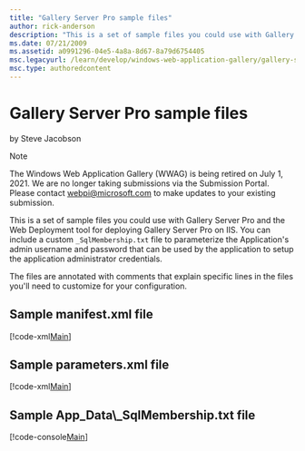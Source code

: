 ```yaml
---
title: "Gallery Server Pro sample files"
author: rick-anderson
description: "This is a set of sample files you could use with Gallery Server Pro and the Web Deployment tool for deploying Gallery Server Pro on IIS. You can include a cu..."
ms.date: 07/21/2009
ms.assetid: a0991296-04e5-4a8a-8d67-8a79d6754405
msc.legacyurl: /learn/develop/windows-web-application-gallery/gallery-server-pro-sample-files
msc.type: authoredcontent
---
```

# Gallery Server Pro sample files

by Steve Jacobson

> [!NOTE]
> The Windows Web Application Gallery (WWAG) is being retired on July 1, 2021. We are no longer taking submissions via the Submission Portal. Please contact webpi@microsoft.com to make updates to your existing submission.

This is a set of sample files you could use with Gallery Server Pro and the Web Deployment tool for deploying Gallery Server Pro on IIS. You can include a custom `_SqlMembership.txt` file to parameterize the Application's admin username and password that can be used by the application to setup the application administrator credentials.  
  
The files are annotated with comments that explain specific lines in the files you'll need to customize for your configuration.

## Sample manifest.xml file

[!code-xml[Main](gallery-server-pro-sample-files/samples/sample1.xml)]

## Sample parameters.xml file

[!code-xml[Main](gallery-server-pro-sample-files/samples/sample2.xml)]

## Sample App\_Data\\_SqlMembership.txt file

[!code-console[Main](gallery-server-pro-sample-files/samples/sample3.cmd)]

